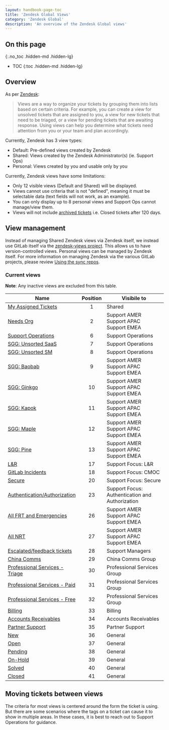 ```yaml
---
layout: handbook-page-toc
title: 'Zendesk Global Views'
category: 'Zendesk Global'
description: 'An overview of the Zendesk Global views'
---
```


## On this page
{:.no_toc .hidden-md .hidden-lg}

- TOC
{:toc .hidden-md .hidden-lg}

## Overview

As per
[Zendesk](https://support.zendesk.com/hc/en-us/articles/203690806-Creating-views-to-manage-ticket-workflow):

> Views are a way to organize your tickets by grouping them into lists based on
> certain criteria. For example, you can create a view for unsolved tickets
> that are assigned to you, a view for new tickets that need to be triaged, or a
> view for pending tickets that are awaiting response. Using views can help you
> determine what tickets need attention from you or your team and plan
> accordingly.

Currently, Zendesk has 3 view types:

* Default: Pre-defined views created by Zendesk
* Shared: Views created by the Zendesk Administrator(s) (ie. Support Ops)
* Personal: Views created by you and usable only by you

Currently, Zendesk views have some limitations:

* Only 12 visible views (Default and Shared) will be displayed.
* Views cannot use criteria that is not "defined", meaning it must be selectable
  data (text fields will not work, as an example).
* You can only display up to 8 personal views and Support Ops cannot manage/view them.
* Views will not include [archived tickets](https://support.zendesk.com/hc/en-us/articles/203657756-About-ticket-archiving)
i.e. Closed tickets after 120 days.

## View management

Instead of managing Shared Zendesk views via Zendesk itself, we instead use GitLab
itself via the
[zendesk-views project](https://gitlab.com/gitlab-com/support/support-ops/zendesk-global/views).
This allows us to have version-controlled views. Personal views can be managed by Zendesk itself.
For more information on managing Zendesk via the various GitLab projects, please review
[Using the sync repos](sync_repos.html).

### Current views

**Note**: Any inactive views are excluded from this table.

| Name | Position | Visibile to |
|-------|:--------:|-------------|
| [My Assigned Tickets](https://gitlab.zendesk.com/agent/admin/views/360062369834) | 1 | Shared |
| [Needs Org](https://gitlab.zendesk.com/agent/admin/views/360076150200) | 2 | Support AMER<br>Support APAC<br>Support EMEA |
| [Support Operations](https://gitlab.zendesk.com/agent/admin/views/360076456699) | 6 | Support Operations |
| [SGG: Unsorted SaaS](https://gitlab.zendesk.com/agent/admin/views/4427372366994) | 7 | Support Operations |
| [SGG: Unsorted SM](https://gitlab.zendesk.com/agent/admin/views/4427372846482) | 8 | Support Operations |
| [SGG: Baobab](https://gitlab.zendesk.com/agent/admin/views/4758170657436) | 9 | Support AMER<br>Support APAC<br>Support EMEA |
| [SGG: Ginkgo](https://gitlab.zendesk.com/agent/admin/views/4427381797394) | 10 | Support AMER<br>Support APAC<br>Support EMEA |
| [SGG: Kapok](https://gitlab.zendesk.com/agent/admin/views/4758108678044) | 11 | Support AMER<br>Support APAC<br>Support EMEA |
| [SGG: Maple](https://gitlab.zendesk.com/agent/admin/views/4427390627218) | 12 | Support AMER<br>Support APAC<br>Support EMEA |
| [SGG: Pine](https://gitlab.zendesk.com/agent/admin/views/4427373603474) | 13 | Support AMER<br>Support APAC<br>Support EMEA |
| [L&R](https://gitlab.zendesk.com/agent/admin/views/360038103700) | 17 | Support Focus: L&R |
| [GitLab Incidents](https://gitlab.zendesk.com/agent/admin/views/360073862640) | 18 | Support Focus: CMOC |
| [Secure](https://gitlab.zendesk.com/agent/admin/views/360075979580) | 20 | Support Focus: Secure |
| [Authentication/Authorization](https://gitlab.zendesk.com/agent/admin/views/360075979720) | 23 | Support Focus: Authentication and Authorization |
| [All FRT and Emergencies](https://gitlab.zendesk.com/agent/admin/views/360075980400) | 26 | Support AMER<br>Support APAC<br>Support EMEA |
| [All NRT](https://gitlab.zendesk.com/agent/admin/views/360075980520) | 27 | Support AMER<br>Support APAC<br>Support EMEA |
| [Escalated/feedback tickets](https://gitlab.zendesk.com/agent/admin/views/360076456719) | 28 | Support Managers |
| [China Comms](https://gitlab.zendesk.com/agent/admin/views/360073361819) | 29 | China Comms Group |
| [Professional Services - Triage](https://gitlab.zendesk.com/agent/admin/views/360069758560) | 30 | Professional Services Group |
| [Professional Services - Paid](https://gitlab.zendesk.com/agent/admin/views/360034420040) | 31 | Professional Services Group |
| [Professional Services - Free](https://gitlab.zendesk.com/agent/admin/views/360069758360) | 32 | Professional Services Group |
| [Billing](https://gitlab.zendesk.com/agent/admin/views/360076283979) | 33 | Billing |
| [Accounts Receivables](https://gitlab.zendesk.com/agent/admin/views/360038103780) | 34 | Accounts Receivables |
| [Partner Support](https://gitlab.zendesk.com/agent/admin/views/4561143846044) | 35 | Partner Support |
| [New](https://gitlab.zendesk.com/agent/admin/views/360050766519) | 36 | General |
| [Open](https://gitlab.zendesk.com/agent/admin/views/360050851560) | 37 | General |
| [Pending](https://gitlab.zendesk.com/agent/admin/views/66715947) | 38 | General |
| [On-Hold](https://gitlab.zendesk.com/agent/admin/views/86000057) | 39 | General |
| [Solved](https://gitlab.zendesk.com/agent/admin/views/360050766879) | 40 | General |
| [Closed](https://gitlab.zendesk.com/agent/admin/views/360051670340) | 41 | General |

## Moving tickets between views

The criteria for most views is centered around the form the ticket is using. But
there are some scenarios where the tags on a ticket can cause it to show in
multiple areas. In these cases, it is best to reach out to Support Operations
for guidance.
